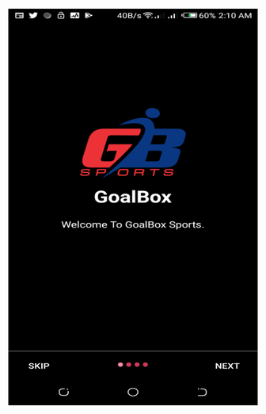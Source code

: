 
<a href="url"><img src=app/src/main/res/drawable/firstpage.png align="left" height="800" width="600" ></a>
